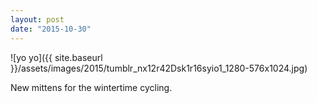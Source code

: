```yaml
---
layout: post
date: "2015-10-30"
---
```


![yo yo]({{ site.baseurl }}/assets/images/2015/tumblr_nx12r42Dsk1r16syio1_1280-576x1024.jpg)

New mittens for the wintertime cycling.
